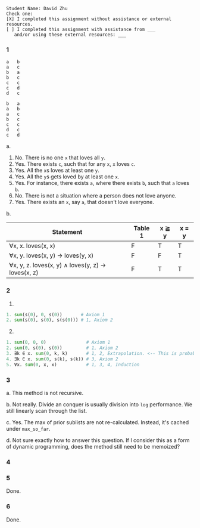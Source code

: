 ```
Student Name: David Zhu
Check one:
[X] I completed this assignment without assistance or external resources.
[ ] I completed this assignment with assistance from ___
   and/or using these external resources: ___
```

### 1

```
a	b
a	c
b	a
b	c
c	c
c	d
d	c

b	a
a	b
a	c
b	c
c	c
d	c
c	d
```
a.
  1. No. There is no one `x` that loves all `y`.
  2. Yes. There exists `c`, such that for any `x`, `x` loves `c`.
  3. Yes. All the `x`s loves at least one `y`.
  4. Yes. All the `y`s gets loved by at least one `x`.
  5. Yes. For instance, there exists `a`, where there exists `b`, such that `a` loves `b`.
  6. No. There is not a situation where a person does not love anyone.
  7. Yes. There exists an `x`, say `a`, that doesn't love everyone.

b.

| Statement                                         | Table 1 | x ≧ y | x = y |
| ------------------------------------------------- | ------- | ----- | ----- |
| ∀x, x. loves(x, x)                                | F       | T     | T     |
| ∀x, y. loves(x, y) → loves(y, x)                  | F       | F     | T     |
| ∀x, y, z. loves(x, y) ∧ loves(y, z) → loves(x, z) | F       | T     | T     |

### 2

1.

```python
1. sum(s(0), 0, s(0))       # Axiom 1
2. sum(s(0), s(0), s(s(0))) # 1, Axiom 2
```

2.

```python
1. sum(0, 0, 0)               # Axiom 1
2. sum(0, s(0), s(0))         # 1, Axiom 2
3. ∃k ∈ x. sum(0, k, k)       # 1, 2, Extrapolation. <-- This is probably not a real rule.
4. ∃k ∈ x. sum(0, s(k), s(k)) # 3, Axiom 2
5. ∀x. sum(0, x, x)           # 1, 3, 4, Induction
```

### 3

a. This method is not recursive.

b. Not really. Divide an conquer is usually division into `log` performance. We still linearly scan through the list.

c. Yes. The max of prior sublists are not re-calculated. Instead, it's cached under `max_so_far`.

d. Not sure exactly how to answer this question. If I consider this as a form of dynamic programming, does the method still need to be memoized?

### 4



### 5

Done.

### 6

Done.
